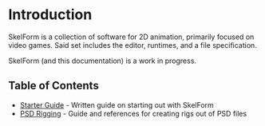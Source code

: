 # Introduction

SkelForm is a collection of software for 2D animation, primarily focused on video
games. Said set includes the editor, runtimes, and a file specification.

SkelForm (and this documentation) is a work in progress.

## Table of Contents

- [Starter Guide](/starter_guide/main.md) - Written guide on starting out
  with SkelForm
- [PSD Rigging](./psd.md) - Guide and references for creating rigs out of PSD files
